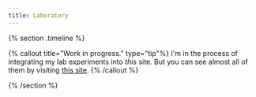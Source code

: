 ```yaml
---
title: Laboratory
---
```


{% section .timeline %}

{% callout title="Work in progress." type="tip"%}
I'm in the process of integrating my lab experiments into _this_ site. But you can see almost all of them by visiting [this site](https://playground-ten-pi.vercel.app).
{% /callout %}

{% /section %}